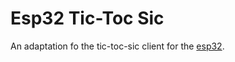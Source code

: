 # Esp32 Tic-Toc Sic
An adaptation fo the tic-toc-sic client for the [esp32](https://docs.espressif.com/projects/esp-idf/en/latest/esp32/index.html).
